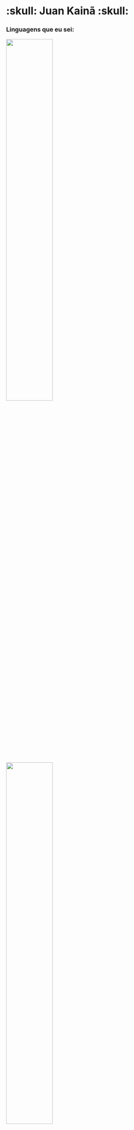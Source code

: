 <h1>:skull: Juan Kainã :skull:</h1>

<h3>Linguagens que eu sei:</h3>

<img width="50%" src="https://cdn.jsdelivr.net/gh/devicons/devicon@latest/icons/html5/html5-original.svg" />
<img width="50%" src="https://cdn.jsdelivr.net/gh/devicons/devicon@latest/icons/css3/css3-original.svg" />
<img width="50%" src="https://cdn.jsdelivr.net/gh/devicons/devicon@latest/icons/javascript/javascript-original.svg" />
